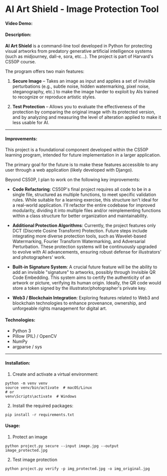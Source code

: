 # AI Art Shield - Image Protection Tool

#### Video Demo: <URL HERE>

#### Description:
**AI Art Shield** is a command-line tool developed in Python for protecting visual artworks from predatory generative artificial intelligence systems (such as midjourney, dall-e, sora, etc...). The project is part of Harvard's CS50P course.

The program offers two main features:

1. **Secure Image** – Takes an image as input and applies a set of invisible perturbations (e.g., subtle noise, hidden watermarking, pixel noise, steganography, etc.) to make the image harder to exploit by AIs trained to recognize or reproduce artistic styles.

2. **Test Protection** – Allows you to evaluate the effectiveness of the protection by comparing the original image with its protected version, and by analyzing and measuring the level of alteration applied to make it less usable for AI.
---

#### Improvements:

This project is a foundational component developed within the CS50P learning program, intended for future implementation in a larger application.

The primary goal for the future is to make these features accessible to any user through a web application (likely developed with Django).

Beyond CS50P, I plan to work on the following key improvements:

- **Code Refactoring**: CS50P's final project requires all code to be in a single file, structured as multiple functions, to meet specific validation rules. While suitable for a learning exercise, this structure isn't ideal for a real-world application. I'll refactor the entire codebase for improved modularity, dividing it into multiple files and/or reimplementing functions within a class structure for better organization and maintainability.

- **Additional Protection Algorithms**: Currently, the project features only DCT (Discrete Cosine Transform) Protection. Future steps include integrating more diverse protection tools, such as Wavelet-based Watermarking, Fourier Transform Watermarking, and Adversarial Perturbation. These protection systems will be continuously upgraded to evolve with AI advancements, ensuring robust defense for illustrators' and photographers' work.

- **Built-in Signature System**: A crucial future feature will be the ability to add an invisible "signature" to artworks, possibly through Invisible QR Code Embedding. This system aims to certify the authenticity of an artwork or picture, verifying its human origin. Ideally, the QR code would store a token signed by the illustrator/photographer's private key.

- **Web3 / Blockchain Integration**: Exploring features related to Web3 and blockchain technologies to enhance provenance, ownership, and unforgeable rights management for digital art.

#### Technologies:
- Python 3
- Pillow (PIL) / OpenCV
- NumPy
- argparse / sys

---

#### Installation:

1. Create and activate a virtual environment:

```
python -m venv venv
source venv/bin/activate  # macOS/Linux
# or
venv\Scripts\activate  # Windows
```

2. Install the required packages:

```
pip install -r requirements.txt

```

#### Usage:

1. Protect an image

```
python project.py secure --input image.jpg --output image_protected.jpg
```

2. Test image protection

```
python project.py verify -p img_protected.jpg -o img_original.jpg
```
